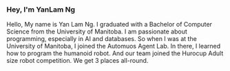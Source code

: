 ### Hey, I'm YanLam Ng

Hello, My name is Yan Lam Ng.
I graduated with a Bachelor of Computer Science from the University of Manitoba.  I am passionate about programming, especially in AI and databases. So when I was at the University of Manitoba, I joined the Automuos Agent Lab. In there, I learned how to program the humanoid robot. And our team joined the Hurocup Adult size robot competition. We get 3 places all-round.
<!--
**YanLamNg/YanLamNg** is a ✨ _special_ ✨ repository because its `README.md` (this file) appears on your GitHub profile.

Here are some ideas to get you started:

- 🔭 I’m currently working on ...
- 🌱 I’m currently learning ...
- 👯 I’m looking to collaborate on ...
- 🤔 I’m looking for help with ...
- 💬 Ask me about ...
- 📫 How to reach me: ...
- 😄 Pronouns: ...
- ⚡ Fun fact: ...
-->

